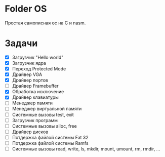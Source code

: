 # Folder OS
Простая самописная ос на C и nasm.

# Задачи
- [X] Загрузчик "Hello world"
- [X] Загрузчик ядра
- [X] Переход Protected Mode
- [X] Драйвер VGA
- [X] Драйвер портов
- [ ] Драйвер Framebuffer
- [X] Обработка исключение
- [X] Драйвер клавиатуры
- [ ] Менеджер памяти
- [ ] Менеджер виртуальной памяти
- [ ] Системные вызовы test, exit
- [ ] Загрузчик программ
- [ ] Системные вызовы alloc, free
- [ ] Драйвер дисков
- [ ] Потдержка файлой системы Fat 32
- [ ] Потдержка файлой системы Ramfs
- [ ] Системные вызовы read, write, ls, mkdir, mount, umount, rm, rmdir, ...
